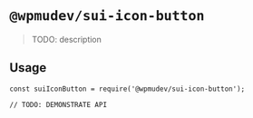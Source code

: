 # `@wpmudev/sui-icon-button`

> TODO: description

## Usage

```
const suiIconButton = require('@wpmudev/sui-icon-button');

// TODO: DEMONSTRATE API
```
